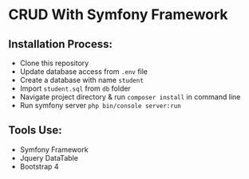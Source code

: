 # CRUD With Symfony Framework

## Installation Process:

- Clone this repository
- Update database access from `.env` file
- Create a database with name `student`
- Import `student.sql` from `db` folder
- Navigate project directory & run `composer install` in command line
- Run symfony server `php bin/console server:run`

## Tools Use:

- Symfony Framework
- Jquery DataTable
- Bootstrap 4